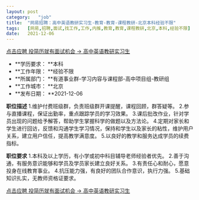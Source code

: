 ```yaml
---
layout:	post
category:	"job"
title:	"网易招聘：高中英语教研实习生-教育-教育-课程教研-北京本科经验不限"
tags:	[网易,招聘,面试,找工作,工作,内推,教育,教育,课程教研,北京,本科,经验不限]
date:	2021-12-06
---
```


[点击应聘 投简历就有面试机会 -> 高中英语教研实习生](http://mobile.bole.netease.com/bole/boleDetail?id=25847&employeeId=346f03c3cda5f04c&key=all)



- **学历要求： **本科
- **工作年限： **经验不限
- **所属部门： **有道事业群-学习内容与课程部-高中项目组-教研组
- **工作城市： **北京
- **发布日期： **2021-12-06



**职位描述**
1.维护付费班级群，负责班级群开课提醒，课程回顾，群答疑等。
2.参与直播课程，保证出勤率，重点跟踪学员的学习效果。
3.课后批改作业，针对学员出现的问题给予解答，帮助学生掌握科学的做题以及方法论。
4.定期对家长和学生进行回访，反馈和沟通学生学习情况，保持和学生以及家长的粘性，维护用户关系，建立用户信任，提高教学满意度。
5.以良好的教学和服务达成学员的续费指标。




**职位要求**
1.本科及以上学历，有小学或初中科目辅导老师经验者优先。
2.善于沟通，有服务意识能够和学员及学员家长建立良好关系。
3.有责任心和耐心，愿意投身在线教育事业。
4.抗压能力强，有良好的团队合作意识，执行力强。
5.基础知识扎实，无教师资格证要求。



[点击应聘 投简历就有面试机会 -> 高中英语教研实习生](http://mobile.bole.netease.com/bole/boleDetail?id=25847&employeeId=346f03c3cda5f04c&key=all)